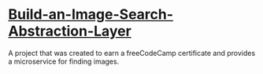 # [Build-an-Image-Search-Abstraction-Layer](https://www.freecodecamp.org/learn/coding-interview-prep/take-home-projects/build-an-image-search-abstraction-layer)

A project that was created to earn a freeCodeCamp certificate and provides a microservice for finding images.
